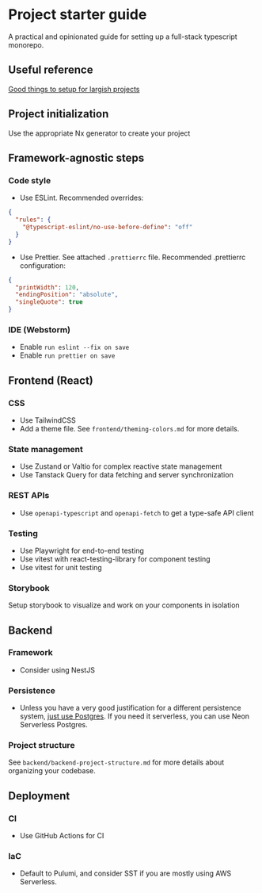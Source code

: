 # Project starter guide

A practical and opinionated guide for setting up a full-stack typescript monorepo.

## Useful reference

[Good things to setup for largish projects](https://matklad.github.io/2024/03/22/basic-things.html)

## Project initialization

Use the appropriate Nx generator to create your project

## Framework-agnostic steps

### Code style

- Use ESLint. Recommended overrides:

```json
{
  "rules": {
    "@typescript-eslint/no-use-before-define": "off"
  }
}
```

- Use Prettier. See attached `.prettierrc` file. Recommended .prettierrc configuration:

```json
{
  "printWidth": 120,
  "endingPosition": "absolute",
  "singleQuote": true
}
```

### IDE (Webstorm)
- Enable `run eslint --fix on save`
- Enable `run prettier on save`

## Frontend (React)

### CSS

- Use TailwindCSS
- Add a theme file. See `frontend/theming-colors.md` for more details.

### State management

- Use Zustand or Valtio for complex reactive state management
- Use Tanstack Query for data fetching and server synchronization

### REST APIs
- Use `openapi-typescript` and `openapi-fetch` to get a type-safe API client

### Testing

- Use Playwright for end-to-end testing
- Use vitest with react-testing-library for component testing
- Use vitest for unit testing

### Storybook

Setup storybook to visualize and work on your components in isolation

## Backend

### Framework

- Consider using NestJS

### Persistence

- Unless you have a very good justification for a different persistence system, [just use Postgres](https://mccue.dev/pages/8-16-24-just-use-postgres). If you need it serverless, you can use Neon Serverless Postgres.

### Project structure

See `backend/backend-project-structure.md` for more details about organizing your codebase.

## Deployment

### CI

- Use GitHub Actions for CI

### IaC

- Default to Pulumi, and consider SST if you are mostly using AWS Serverless.
